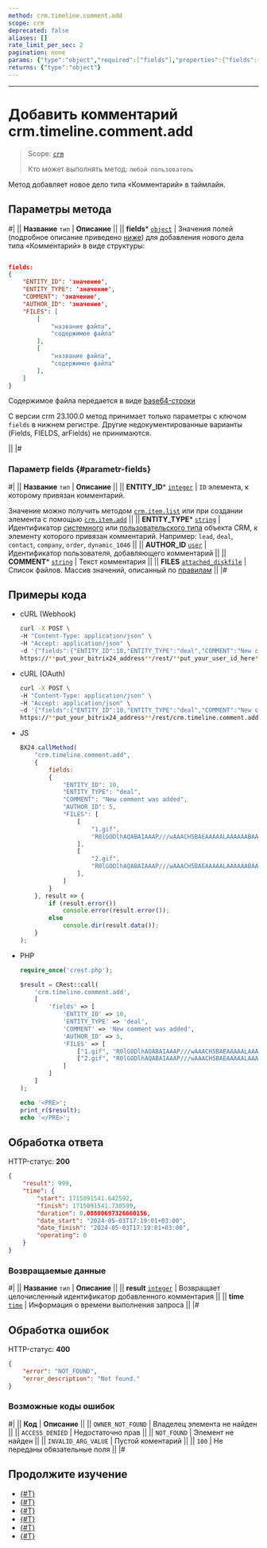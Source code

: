 ```yaml
---
method: crm.timeline.comment.add
scope: crm
deprecated: false
aliases: []
rate_limit_per_sec: 2
pagination: none
params: {"type":"object","required":["fields"],"properties":{"fields":{"type":"object"}}}
returns: {"type":"object"}
---
```



---

# Добавить комментарий crm.timeline.comment.add

> Scope: [`crm`](../../../scopes/permissions.md)
>
> Кто может выполнять метод: `любой пользователь`

Метод добавляет новое дело типа «Комментарий» в таймлайн.

## Параметры метода



#|
|| **Название**
`тип` | **Описание** ||
|| **fields***
[`object`](../../../data-types.md) | Значения полей (подробное описание приведено [ниже](#parametr-fields)) для добавления нового дела типа «Комментарий» в виде структуры:

```json

fields:
{
    "ENTITY_ID": 'значение',
    "ENTITY_TYPE": 'значение',
    "COMMENT": 'значение',
    "AUTHOR_ID": 'значение',
    "FILES": [
        [
            "название файла", 
            "содержимое файла"
        ],
        [
            "название файла",
            "содержимое файла"
        ],
    ]
}
```

Содержимое файла передается в виде [base64-строки](../../../files/how-to-upload-files.md)



С версии crm 23.100.0 метод принимает только параметры с ключом `fields` в нижнем регистре. Другие недокументированные варианты (Fields, FIELDS, arFields) не принимаются.



 ||
|#

### Параметр fields {#parametr-fields}



#|
|| **Название**
`тип` | **Описание** ||
|| **ENTITY_ID***
[`integer`](../../../data-types.md) | `ID` элемента, к которому привязан комментарий.

Значение можно получить методом [`crm.item.list`](../../universal/crm-item-list.md) или при создании элемента с помощью [`crm.item.add`](../../universal/crm-item-add.md) ||
|| **ENTITY_TYPE***
[`string`](../../../data-types.md) | Идентификатор [системного](../../index.md) или [пользовательского типа](../../universal/user-defined-object-types/index.md) объекта CRM, к элементу которого привязан комментарий. Например: `lead`, `deal`, `contact`, `company`, `order`, `dynamic_1046` ||
|| **AUTHOR_ID**
[`user`](../../../data-types.md#standart-objects) | Идентификатор пользователя, добавляющего комментарий ||
|| **COMMENT***
[`string`](../../../data-types.md) | Текст комментария ||
|| **FILES**
[`attached_diskfile`](../../../data-types.md) | Список файлов. Массив значений, описанный по [правилам](../../../files/how-to-upload-files.md) ||
|#

## Примеры кода





- cURL (Webhook)

    ```bash
    curl -X POST \
    -H "Content-Type: application/json" \
    -H "Accept: application/json" \
    -d '{"fields":{"ENTITY_ID":10,"ENTITY_TYPE":"deal","COMMENT":"New comment was added","AUTHOR_ID":5,"FILES":[["1.gif","R0lGODlhAQABAIAAAP///wAAACH5BAEAAAAALAAAAAABAAEAAAICRAEAOw=="],["2.gif","R0lGODlhAQABAIAAAP///wAAACH5BAEAAAAALAAAAAABAAEAAAICRAEAOw=="]]}}' \
    https://**put_your_bitrix24_address**/rest/**put_your_user_id_here**/**put_your_webbhook_here**/crm.timeline.comment.add
    ```

- cURL (OAuth)

    ```bash
    curl -X POST \
    -H "Content-Type: application/json" \
    -H "Accept: application/json" \
    -d '{"fields":{"ENTITY_ID":10,"ENTITY_TYPE":"deal","COMMENT":"New comment was added","AUTHOR_ID":5,"FILES":[["1.gif","R0lGODlhAQABAIAAAP///wAAACH5BAEAAAAALAAAAAABAAEAAAICRAEAOw=="],["2.gif","R0lGODlhAQABAIAAAP///wAAACH5BAEAAAAALAAAAAABAAEAAAICRAEAOw=="]]},"auth":"**put_access_token_here**"}' \
    https://**put_your_bitrix24_address**/rest/crm.timeline.comment.add
    ```

- JS

    ```js
    BX24.callMethod(
        "crm.timeline.comment.add",
        {
            fields:
            {
                "ENTITY_ID": 10,
                "ENTITY_TYPE": "deal",
                "COMMENT": "New comment was added",
                "AUTHOR_ID": 5,
                "FILES": [
                    [
                        "1.gif", 
                        "R0lGODlhAQABAIAAAP///wAAACH5BAEAAAAALAAAAAABAAEAAAICRAEAOw=="
                    ],
                    [
                        "2.gif",
                        "R0lGODlhAQABAIAAAP///wAAACH5BAEAAAAALAAAAAABAAEAAAICRAEAOw=="
                    ],
                ]
            }
        }, result => {
            if (result.error())
                console.error(result.error());
            else
                console.dir(result.data());
        }
    );
    ```

- PHP

    ```php
    require_once('crest.php');

    $result = CRest::call(
        'crm.timeline.comment.add',
        [
            'fields' => [
                'ENTITY_ID' => 10,
                'ENTITY_TYPE' => 'deal',
                'COMMENT' => 'New comment was added',
                'AUTHOR_ID' => 5,
                'FILES' => [
                    ["1.gif", "R0lGODlhAQABAIAAAP///wAAACH5BAEAAAAALAAAAAABAAEAAAICRAEAOw=="],
                    ["2.gif", "R0lGODlhAQABAIAAAP///wAAACH5BAEAAAAALAAAAAABAAEAAAICRAEAOw=="]
                ]
            ]
        ]
    );

    echo '<PRE>';
    print_r($result);
    echo '</PRE>';
    ```



## Обработка ответа

HTTP-статус: **200**

```json
{
    "result": 999,
    "time": {
        "start": 1715091541.642592,
        "finish": 1715091541.730599,
        "duration": 0.08800697326660156,
        "date_start": "2024-05-03T17:19:01+03:00",
        "date_finish": "2024-05-03T17:19:01+03:00",
        "operating": 0
    }
}
```

### Возвращаемые данные

#|
|| **Название**
`тип` | **Описание** ||
|| **result**
[`integer`](../../../data-types.md) | Возвращает целочисленный идентификатор добавленного комментария ||
|| **time**
[`time`](../../../data-types.md) | Информация о времени выполнения запроса ||
|#

## Обработка ошибок

HTTP-статус: **400**

```json
{
    "error": "NOT_FOUND",
    "error_description": "Not found."
}
```



### Возможные коды ошибок

#|
|| **Код** | **Описание** ||
|| `OWNER_NOT_FOUND` | Владелец элемента не найден ||
|| `ACCESS_DENIED` | Недостаточно прав ||
|| `NOT_FOUND` | Элемент не найден ||
|| `INVALID_ARG_VALUE` | Пустой коментарий ||
|| `100` | Не переданы обязательные поля ||
|#



## Продолжите изучение

- [{#T}](./crm-timeline-comment-update.md)
- [{#T}](./crm-timeline-comment-get.md)
- [{#T}](./crm-timeline-comment-list.md)
- [{#T}](./crm-timeline-comment-delete.md)
- [{#T}](./crm-timeline-comment-fields.md)
- [{#T}](../../../../tutorials/crm/how-to-add-crm-objects/how-to-add-comment-to-spa.md)

